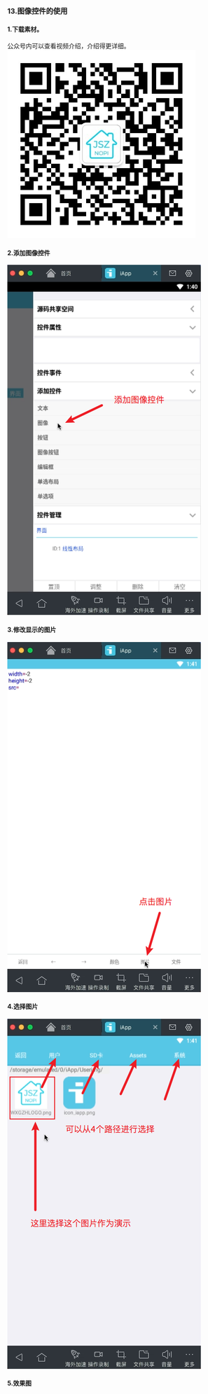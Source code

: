### 13.图像控件的使用
#### 1.下载素材。
公众号内可以查看视频介绍，介绍得更详细。
![title](https://raw.githubusercontent.com/JSZNopi/JSZImage/master/gitnote/2019/10/30/WXCODE-1572446034519.jpeg)

#### 2.添加图像控件
![title](https://raw.githubusercontent.com/JSZNopi/JSZImage/master/gitnote/2019/11/20/1-1574253825999.png)

#### 3.修改显示的图片
![title](https://raw.githubusercontent.com/JSZNopi/JSZImage/master/gitnote/2019/11/20/2-1574253901006.png)

#### 4.选择图片
![title](https://raw.githubusercontent.com/JSZNopi/JSZImage/master/gitnote/2019/11/20/3-1574253993056.png)

#### 5.效果图